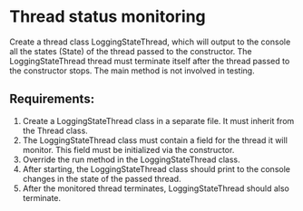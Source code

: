 # Thread status monitoring

Create a thread class LoggingStateThread,
which will output to the console all the states (State) of the thread passed to the constructor.
The LoggingStateThread thread must terminate itself after the thread passed to the constructor stops.
The main method is not involved in testing.


## Requirements:
1. Create a LoggingStateThread class in a separate file. It must inherit from the Thread class.
2. The LoggingStateThread class must contain a field for the thread it will monitor. 
	This field must be initialized via the constructor.
3. Override the run method in the LoggingStateThread class.
4. After starting, the LoggingStateThread class should print to the console changes in the state of the passed thread.
5. After the monitored thread terminates, LoggingStateThread should also terminate.